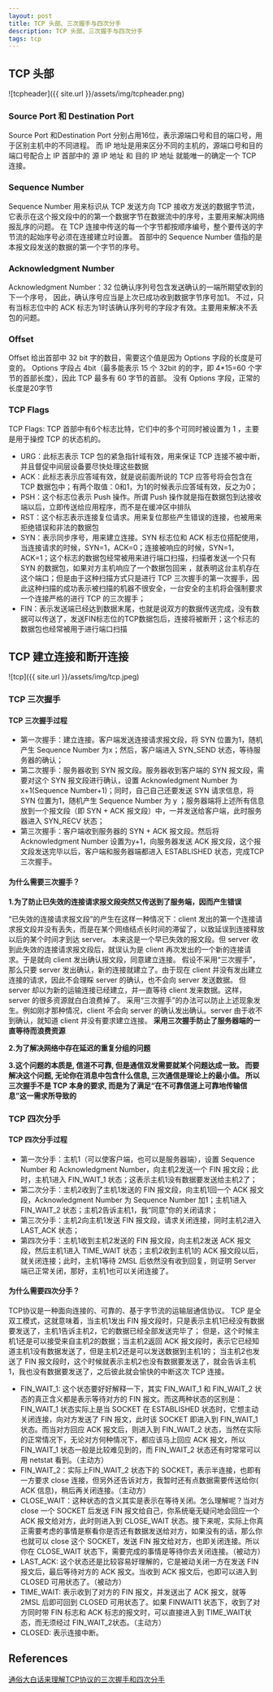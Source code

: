 ```yaml
---
layout: post
title: TCP 头部、三次握手与四次分手
description: TCP 头部、三次握手与四次分手
tags: tcp
---
```


## TCP 头部
![tcpheader]({{ site.url }}/assets/img/tcpheader.png)

### Source Port 和 Destination Port
Source Port 和Destination Port 分别占用16位，表示源端口号和目的端口号，用于区别主机中的不同进程。
而 IP 地址是用来区分不同的主机的，源端口号和目的端口号配合上 IP 首部中的 源 IP 地址 和 目的 IP 地址 就能唯一的确定一个 TCP 连接。
### Sequence Number
Sequence Number 用来标识从 TCP 发送方向 TCP 接收方发送的数据字节流，它表示在这个报文段中的的第一个数据字节在数据流中的序号，主要用来解决网络报乱序的问题。
在 TCP 连接中传送的每一个字节都按顺序编号，整个要传送的字节流的起始序号必须在连接建立时设置。
首部中的 Sequence Number 值指的是本报文段发送的数据的第一个字节的序号。
### Acknowledgment Number
Acknowledgment Number：32 位确认序列号包含发送确认的一端所期望收到的下一个序号，
因此，确认序号应当是上次已成功收到数据字节序号加1。
不过，只有当标志位中的 ACK 标志为1时该确认序列号的字段才有效。主要用来解决不丢包的问题。
### Offset
Offset 给出首部中 32 bit 字的数目，需要这个值是因为 Options 字段的长度是可变的。
Options 字段占 4bit（最多能表示 15 个 32bit 的的字，即 4*15=60 个字节的首部长度），因此 TCP 最多有 60 字节的首部。
没有 Options 字段，正常的长度是20字节
### TCP Flags
TCP Flags: TCP 首部中有6个标志比特，它们中的多个可同时被设置为 1 ，主要是用于操控 TCP 的状态机的。
- URG：此标志表示 TCP 包的紧急指针域有效，用来保证 TCP 连接不被中断，并且督促中间层设备要尽快处理这些数据
- ACK：此标志表示应答域有效，就是说前面所说的 TCP 应答号将会包含在 TCP 数据包中；有两个取值：0和1，为1的时候表示应答域有效，反之为0；
- PSH：这个标志位表示 Push 操作。所谓 Push 操作就是指在数据包到达接收端以后，立即传送给应用程序，而不是在缓冲区中排队
- RST：这个标志表示连接复位请求。用来复位那些产生错误的连接，也被用来拒绝错误和非法的数据包
- SYN：表示同步序号，用来建立连接。SYN 标志位和 ACK 标志位搭配使用，当连接请求的时候，SYN=1，ACK=0；连接被响应的时候，SYN=1，ACK=1；这个标志的数据包经常被用来进行端口扫描，扫描者发送一个只有 SYN 的数据包，如果对方主机响应了一个数据包回来 ，就表明这台主机存在这个端口；但是由于这种扫描方式只是进行 TCP 三次握手的第一次握手，因此这种扫描的成功表示被扫描的机器不很安全，一台安全的主机将会强制要求一个连接严格的进行 TCP 的三次握手；
- FIN：表示发送端已经达到数据末尾，也就是说双方的数据传送完成，没有数据可以传送了，发送FIN标志位的TCP数据包后，连接将被断开；这个标志的数据包也经常被用于进行端口扫描

## TCP 建立连接和断开连接
![tcp]({{ site.url }}/assets/img/tcp.jpeg)

### TCP 三次握手
#### TCP 三次握手过程
- 第一次握手：建立连接。客户端发送连接请求报文段，将 SYN 位置为1，随机产生 Sequence Number 为x；然后，客户端进入 SYN_SEND 状态，等待服务器的确认；
- 第二次握手：服务器收到 SYN 报文段。服务器收到客户端的 SYN 报文段，需要对这个 SYN 报文段进行确认，设置 Acknowledgment Number 为 x+1(Sequence Number+1)；同时，自己自己还要发送 SYN 请求信息，将 SYN 位置为1，随机产生 Sequence Number 为 y ；服务器端将上述所有信息放到一个报文段（即 SYN + ACK 报文段）中，一并发送给客户端，此时服务器进入 SYN_RECV 状态；
- 第三次握手：客户端收到服务器的 SYN + ACK 报文段。然后将 Acknowledgment Number 设置为y+1，向服务器发送 ACK 报文段，这个报文段发送完毕以后，客户端和服务器端都进入 ESTABLISHED 状态，完成TCP三次握手。

#### 为什么需要三次握手？
**1.为了防止已失效的连接请求报文段突然又传送到了服务端，因而产生错误**

“已失效的连接请求报文段”的产生在这样一种情况下：client 发出的第一个连接请求报文段并没有丢失，而是在某个网络结点长时间的滞留了，以致延误到连接释放以后的某个时间才到达 server。
本来这是一个早已失效的报文段。但 server 收到此失效的连接请求报文段后，就误认为是 client 再次发出的一个新的连接请求。于是就向 client 发出确认报文段，同意建立连接。
假设不采用“三次握手”，那么只要 server 发出确认，新的连接就建立了。由于现在 client 并没有发出建立连接的请求，因此不会理睬 server 的确认，也不会向 server 发送数据。
但 server 却以为新的运输连接已经建立，并一直等待 client 发来数据。这样，server 的很多资源就白白浪费掉了。
采用“三次握手”的办法可以防止上述现象发生。例如刚才那种情况，client 不会向 server 的确认发出确认。server 由于收不到确认，就知道 client 并没有要求建立连接。
**采用三次握手防止了服务器端的一直等待而浪费资源**

**2.为了解决网络中存在延迟的重复分组的问题**

**3.这个问题的本质是, 信道不可靠, 但是通信双发需要就某个问题达成一致。
而要解决这个问题, 无论你在消息中包含什么信息, 三次通信是理论上的最小值。
所以三次握手不是 TCP 本身的要求, 而是为了满足“在不可靠信道上可靠地传输信息”这一需求所导致的**

### TCP 四次分手
#### TCP 四次分手过程
- 第一次分手：主机1（可以使客户端，也可以是服务器端），设置 Sequence Number 和 Acknowledgment Number，向主机2发送一个 FIN 报文段；此时，主机1进入 FIN_WAIT_1 状态；这表示主机1没有数据要发送给主机2了；
- 第二次分手：主机2收到了主机1发送的 FIN 报文段，向主机1回一个 ACK 报文段，Acknowledgment Number 为 Sequence Number 加1；主机1进入 FIN_WAIT_2 状态；主机2告诉主机1，我“同意”你的关闭请求；
- 第三次分手：主机2向主机1发送 FIN 报文段，请求关闭连接，同时主机2进入 LAST_ACK 状态；
- 第四次分手：主机1收到主机2发送的 FIN 报文段，向主机2发送 ACK 报文段，然后主机1进入 TIME_WAIT 状态；主机2收到主机1的 ACK 报文段以后，就关闭连接；此时，主机1等待 2MSL 后依然没有收到回复，则证明 Server 端已正常关闭，那好，主机1也可以关闭连接了。

#### 为什么需要四次分手？
TCP协议是一种面向连接的、可靠的、基于字节流的运输层通信协议。
TCP 是全双工模式，这就意味着，当主机1发出 FIN 报文段时，只是表示主机1已经没有数据要发送了，主机1告诉主机2，它的数据已经全部发送完毕了；
但是，这个时候主机1还是可以接受来自主机2的数据；当主机2返回 ACK 报文段时，表示它已经知道主机1没有数据发送了，但是主机2还是可以发送数据到主机1的；
当主机2也发送了 FIN 报文段时，这个时候就表示主机2也没有数据要发送了，就会告诉主机1，我也没有数据要发送了，之后彼此就会愉快的中断这次 TCP 连接。

- FIN_WAIT_1: 这个状态要好好解释一下，其实 FIN_WAIT_1 和 FIN_WAIT_2 状态的真正含义都是表示等待对方的 FIN 报文。而这两种状态的区别是：FIN_WAIT_1 状态实际上是当 SOCKET 在 ESTABLISHED 状态时，它想主动关闭连接，向对方发送了 FIN 报文，此时该 SOCKET 即进入到 FIN_WAIT_1 状态。而当对方回应 ACK 报文后，则进入到 FIN_WAIT_2 状态，当然在实际的正常情况下，无论对方何种情况下，都应该马上回应 ACK 报文，所以 FIN_WAIT_1 状态一般是比较难见到的，而 FIN_WAIT_2 状态还有时常常可以用 netstat 看到。（主动方）
- FIN_WAIT_2：实际上FIN_WAIT_2 状态下的 SOCKET，表示半连接，也即有一方要求 close 连接，但另外还告诉对方，我暂时还有点数据需要传送给你( ACK 信息)，稍后再关闭连接。（主动方）
- CLOSE_WAIT：这种状态的含义其实是表示在等待关闭。怎么理解呢？当对方 close 一个 SOCKET 后发送 FIN 报文给自己，你系统毫无疑问地会回应一个 ACK 报文给对方，此时则进入到 CLOSE_WAIT 状态。接下来呢，实际上你真正需要考虑的事情是察看你是否还有数据发送给对方，如果没有的话，那么你也就可以 close 这个 SOCKET，发送 FIN 报文给对方，也即关闭连接。所以你在 CLOSE_WAIT 状态下，需要完成的事情是等待你去关闭连接。（被动方）
- LAST_ACK: 这个状态还是比较容易好理解的，它是被动关闭一方在发送 FIN 报文后，最后等待对方的 ACK 报文。当收到 ACK 报文后，也即可以进入到 CLOSED 可用状态了。（被动方）
- TIME_WAIT: 表示收到了对方的 FIN 报文，并发送出了 ACK 报文，就等 2MSL 后即可回到 CLOSED 可用状态了。如果 FINWAIT1 状态下，收到了对方同时带 FIN 标志和 ACK 标志的报文时，可以直接进入到 TIME_WAIT状态，而无须经过 FIN_WAIT_2状态。（主动方）
- CLOSED: 表示连接中断。

## References
[通俗大白话来理解TCP协议的三次握手和四次分手](https://github.com/jawil/blog/issues/14)
